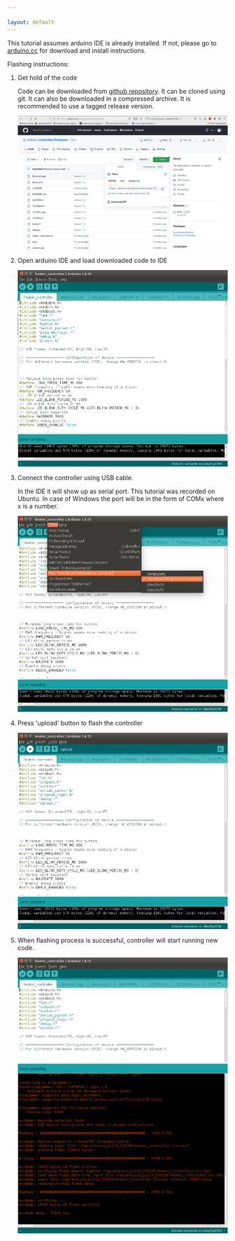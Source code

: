 ```yaml
---

layout: default
---
```

This tutorial assumes arduino IDE is already installed. If not, please go to
[arduino.cc](https://www.arduino.cc/en/software) for download and install instructions.

Flashing instructions:

1. Get hold of the code

   Code can be downloaded from [github repository](https://github.com/softica/controller-firmware).
   It can be cloned using git.
   It can also be downloaded in a compressed archive.
   It is recommended to use a tagged release version.

   ![step1](flashing/step1.png)

2. Open arduino IDE and load downloaded code to IDE

   ![step2](flashing/step2.png)


3. Connect the controller using USB cable.

   In the IDE it will show up as serial port.
   This tutorial was recorded on Ubuntu. In case of Windows the port will be in the form of COMx where x is a number.

   ![step3](flashing/step3.png)

4. Press 'upload' button to flash the controller

   ![step4](flashing/step4.png)

5. When flashing process is successful, controller will start running new code.

   ![step5](flashing/step5.png)
